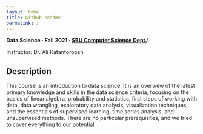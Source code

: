 ```yaml
---
layout: home
title: Github readme
permalink: /
---
```


**Data Science · Fall 2021 · [SBU Computer Science Dept.](http://cs.sbu.ac.ir/)**\

Instructor: Dr. Ali Katanforoosh 

## Description

This course is an introduction to data science. It is an overview of the latest primary knowledge and skills in the
data science criteria, focusing on the basics of linear algebra, probability and statistics, first steps of working
with data, data wrangling, exploratory data analysis, visualization techniques, and the essentials of supervised
learning, time series analysis, and unsupervised methods. There are no particular prerequisites, and we tried to cover
everything to our potential.